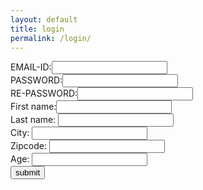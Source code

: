 ```yaml
---
layout: default
title: login
permalink: /login/
---
```

<!--registration--> 
<!DOCTYPE html>
<html>
<head>
<title>Registration form</title>
<style>
</style>
</head>
<body>
<form name="registration" method="post" action="registration.php">
<!-- we will create registration.php after registration.html -->
EMAIL-ID:<input type="text" name="email" value=""></br>
PASSWORD:<input type="text" name="password" value=""></br>
RE-PASSWORD:<input type="text" name="repassword" value=""></br>
First name:<input type = "text" name = "first_name" value = ""></br>
Last name: <input type = "text" name = "last_name" value = ""></br>
City: <input type = "text" name = "city" value = ""></br>
Zipcode: <input type = "text" name = "zipcode" value = ""></br>
Age: <input type = "text" name = "age" value = ""></br>
<input type="submit" name="submit" value="submit">
</form>

</body>
</html>
